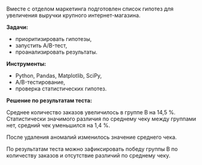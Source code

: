 Вместе с отделом маркетинга подготовлен список гипотез для увеличения выручки крупного интернет-магазина. 

**Задачи:**
- приоритизировать гипотезы,
- запустить A/B-тест,
- проанализировать результаты.

**Инструменты:**
- Python, Pandas, Matplotlib, SciPy,
- A/B-тестирование,
- проверка статистических гипотез.

**Решение по результатам теста:**

Среднее количество заказов увеличилось в группе В на 14,5 %. Статистически значимого различия по среднему чеку между группами нет, средний чек уменьшился на 1,4 %.

После удаления аномалий изменилось значение среднего чека.

По результатам теста можно зафиксировать победу группы В по количеству заказов и отсутствие различий по среднему чеку.
